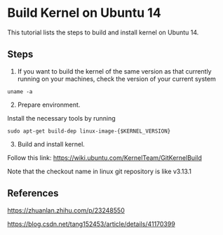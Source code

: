# Build Kernel on Ubuntu 14

This tutorial lists the steps to build and install kernel on Ubuntu 14.

## Steps
1. If you want to build the kernel of the same version as that currently running
on your machines, check the version of your current system 

```
uname -a
```

2. Prepare environment.

Install the necessary tools by running

```
sudo apt-get build-dep linux-image-{$KERNEL_VERSION}
```

3. Build and install kernel.

Follow this link: https://wiki.ubuntu.com/KernelTeam/GitKernelBuild

Note that the checkout name in linux git repository is like v3.13.1

## References

https://zhuanlan.zhihu.com/p/23248550

https://blog.csdn.net/tang152453/article/details/41170399
